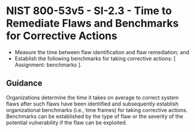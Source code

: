 # NIST 800-53v5 - SI-2.3 - Time to Remediate Flaws and Benchmarks for Corrective Actions
- Measure the time between flaw identification and flaw remediation; and
- Establish the following benchmarks for taking corrective actions: \[ Assignment: benchmarks \].
## Guidance
Organizations determine the time it takes on average to correct system flaws after such flaws have been identified and subsequently establish organizational benchmarks (i.e., time frames) for taking corrective actions. Benchmarks can be established by the type of flaw or the severity of the potential vulnerability if the flaw can be exploited.